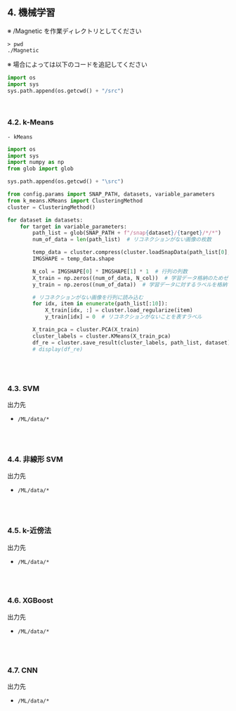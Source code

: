 ## 4. 機械学習

※ /Magnetic を作業ディレクトリとしてください

```
> pwd
./Magnetic

```

※ 場合によっては以下のコードを追記してください

```python
import os
import sys
sys.path.append(os.getcwd() + "/src")

```

<br>

### 4.2. k-Means

    - kMeans

```python
import os
import sys
import numpy as np
from glob import glob

sys.path.append(os.getcwd() + "\src")

from config.params import SNAP_PATH, datasets, variable_parameters
from k_means.KMeans import ClusteringMethod
cluster = ClusteringMethod()

for dataset in datasets:
    for target in variable_parameters:
        path_list = glob(SNAP_PATH + f"/snap{dataset}/{target}/*/*")
        num_of_data = len(path_list)  # リコネクションがない画像の枚数

        temp_data = cluster.compress(cluster.loadSnapData(path_list[0], z=3))
        IMGSHAPE = temp_data.shape

        N_col = IMGSHAPE[0] * IMGSHAPE[1] * 1  # 行列の列数
        X_train = np.zeros((num_of_data, N_col))  # 学習データ格納のためゼロ行列生成
        y_train = np.zeros((num_of_data))  # 学習データに対するラベルを格納するためのゼロ行列生成

        # リコネクションがない画像を行列に読み込む
        for idx, item in enumerate(path_list[:10]):
            X_train[idx, :] = cluster.load_regularize(item)
            y_train[idx] = 0  # リコネクションがないことを表すラベル

        X_train_pca = cluster.PCA(X_train)
        cluster_labels = cluster.KMeans(X_train_pca)
        df_re = cluster.save_result(cluster_labels, path_list, dataset)
        # display(df_re)
```

<br>
<br>

### 4.3. SVM

出力先

- `/ML/data/*`

<br>
<br>

### 4.4. 非線形 SVM

出力先

- `/ML/data/*`

<br>
<br>

### 4.5. k-近傍法

出力先

- `/ML/data/*`

<br>
<br>

### 4.6. XGBoost

出力先

- `/ML/data/*`

<br>
<br>

### 4.7. CNN

出力先

- `/ML/data/*`

<br>
